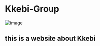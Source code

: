 # Kkebi-Group

![image](https://user-images.githubusercontent.com/82816129/230351685-bb548a43-29f8-47c2-b019-f9bda7df475a.png)

## this is a website about Kkebi

